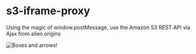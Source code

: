 s3-iframe-proxy
===============

Using the magic of window.postMessage, use the Amazon S3 REST API via Ajax from alien origins

![Boxes and arrows!](https://dl.dropbox.com/u/2798055/Screenshots/k.png)